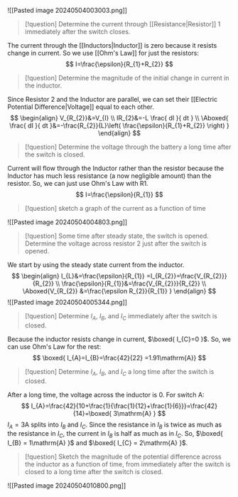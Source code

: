 ![[Pasted image 20240504003003.png]]

>[!question]
>Determine the current through [[Resistance|Resistor]] 1 immediately after the switch closes.

The current through the [[Inductors|Inductor]] is zero because it resists change in current. So we use [[Ohm's Law]] for just the resistors:
$$
I=\frac{\epsilon}{R_{1}+R_{2}}
$$
>[!question]
>Determine the magnitude of the initial change in current in the inductor.

Since Resistor 2 and the Inductor are parallel, we can set their [[Electric Potential Difference|Voltage]] equal to each other.
$$
\begin{align}
V_{R_{2}}&=V_{I} \\
IR_{2}&=-L \frac{ dI }{ dt }  \\
\Aboxed{ \frac{ dI }{ dt }&=-\frac{R_{2}}{L}\left( \frac{\epsilon}{R_{1}+R_{2}} \right) }
\end{align}
$$
>[!question]
>Determine the voltage through the battery a long time after the switch is closed.

Current will flow through the Inductor rather than the resistor because the Inductor has much less resistance (a now negligible amount) than the resistor. So, we can just use Ohm's Law with R1.
$$
I=\frac{\epsilon}{R_{1}}
$$
>[!question]
>sketch a graph of the current as a function of time

![[Pasted image 20240504004803.png]]

>[!question]
>Some time after steady state, the switch is opened. Determine the voltage across resistor 2 just after the switch is opened.

We start by using the steady state current from the inductor.
$$
\begin{align}
I_{L}&=\frac{\epsilon}{R_{1}} =I_{R_{2}}=\frac{V_{R_{2}}}{R_{2}} \\
\frac{\epsilon}{R_{1}}&=\frac{V_{R_{2}}}{R_{2}} \\
\Aboxed{V_{R_{2}} &=\frac{\epsilon R_{2}}{R_{1}} }
\end{align}
$$
![[Pasted image 20240504005344.png]]
>[!question]
>Determine $I_{A}$, $I_{B}$, and $I_{C}$ immediately after the switch is closed.

Because the inductor resists change in current, $\boxed{ I_{C}=0 }$. So, we can use Ohm's Law for the rest:
$$
\boxed{ I_{A}=I_{B}=\frac{42}{22} =1.91\mathrm{A}}
$$
>[!question]
>Determine $I_{A}$, $I_{B}$, and $I_{C}$ a long time after the switch is closed.

After a long time, the voltage across the inductor is 0. For switch A:
$$
I_{A}=\frac{42}{10+\frac{1}{\frac{1}{12}+\frac{1}{6}}}=\frac{42}{14}=\boxed{ 3\mathrm{A} }
$$
$I_{A}=3 \mathrm{A}$ splits into $I_{B}$ and $I_{C}$. Since the resistance in $I_{B}$ is twice as much as the resistance in $I_{C}$, the current in $I_{B}$ is half as much as in $I_{C}$. So, $\boxed{ I_{B} = 1\mathrm{A} }$ and $\boxed{ I_{C} = 2\mathrm{A} }$.

>[!question]
>Sketch the magnitude of the potential difference across the inductor as a function of time, from immediately after the switch is closed to a long time after the switch is closed.

![[Pasted image 20240504010800.png]]

